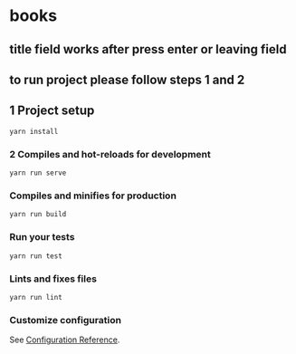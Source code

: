 # books


## title field works after press enter or leaving field 

## to run project please follow steps 1 and 2


## 1 Project setup
```
yarn install
```

### 2 Compiles and hot-reloads for development
```
yarn run serve
```









### Compiles and minifies for production
```
yarn run build
```

### Run your tests
```
yarn run test
```

### Lints and fixes files
```
yarn run lint
```

### Customize configuration
See [Configuration Reference](https://cli.vuejs.org/config/).

